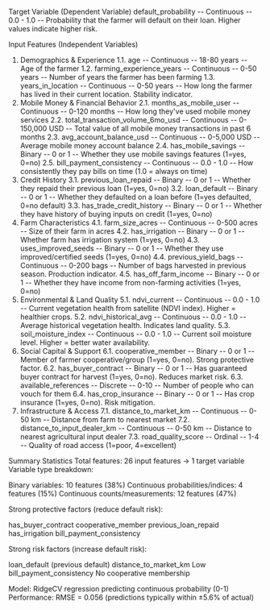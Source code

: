 Target Variable (Dependent Variable)
default_probability -- Continuous -- 0.0 - 1.0 -- Probability that the farmer will default on their loan. Higher values indicate higher risk.

Input Features (Independent Variables)

1. Demographics & Experience
   1.1. age -- Continuous -- 18-80 years -- Age of the farmer
   1.2. farming_experience_years -- Continuous -- 0-50 years -- Number of years the farmer has been farming
   1.3. years_in_location -- Continuous -- 0-50 years -- How long the farmer has lived in their current location. Stability indicator.
2. Mobile Money & Financial Behavior
   2.1. months_as_mobile_user -- Continuous -- 0-120 months -- How long they've used mobile money services
   2.2. total_transaction_volume_6mo_usd -- Continuous -- 0-150,000 USD -- Total value of all mobile money transactions in past 6 months
   2.3. avg_account_balance_usd -- Continuous -- 0-5,000 USD -- Average mobile money account balance
   2.4. has_mobile_savings -- Binary -- 0 or 1 -- Whether they use mobile savings features (1=yes, 0=no)
   2.5. bill_payment_consistency -- Continuous -- 0.0 - 1.0 -- How consistently they pay bills on time (1.0 = always on time)
3. Credit History
   3.1. previous_loan_repaid -- Binary -- 0 or 1 -- Whether they repaid their previous loan (1=yes, 0=no)
   3.2. loan_default -- Binary -- 0 or 1 -- Whether they defaulted on a loan before (1=yes defaulted, 0=no default)
   3.3. has_trade_credit_history -- Binary -- 0 or 1 -- Whether they have history of buying inputs on credit (1=yes, 0=no)
4. Farm Characteristics
   4.1. farm_size_acres -- Continuous -- 0-500 acres -- Size of their farm in acres
   4.2. has_irrigation -- Binary -- 0 or 1 -- Whether farm has irrigation system (1=yes, 0=no)
   4.3. uses_improved_seeds -- Binary -- 0 or 1 -- Whether they use improved/certified seeds (1=yes, 0=no)
   4.4. previous_yield_bags -- Continuous -- 0-200 bags -- Number of bags harvested in previous season. Production indicator.
   4.5. has_off_farm_income -- Binary -- 0 or 1 -- Whether they have income from non-farming activities (1=yes, 0=no)
5. Environmental & Land Quality
   5.1. ndvi_current -- Continuous -- 0.0 - 1.0 -- Current vegetation health from satellite (NDVI index). Higher = healthier crops.
   5.2. ndvi_historical_avg -- Continuous -- 0.0 - 1.0 -- Average historical vegetation health. Indicates land quality.
   5.3. soil_moisture_index -- Continuous -- 0.0 - 1.0 -- Current soil moisture level. Higher = better water availability.
6. Social Capital & Support
   6.1. cooperative_member -- Binary -- 0 or 1 -- Member of farmer cooperative/group (1=yes, 0=no). Strong protective factor.
   6.2. has_buyer_contract -- Binary -- 0 or 1 -- Has guaranteed buyer contract for harvest (1=yes, 0=no). Reduces market risk.
   6.3. available_references -- Discrete -- 0-10 -- Number of people who can vouch for them
   6.4. has_crop_insurance -- Binary -- 0 or 1 -- Has crop insurance (1=yes, 0=no). Risk mitigation.
7. Infrastructure & Access
   7.1. distance_to_market_km -- Continuous -- 0-50 km -- Distance from farm to nearest market
   7.2. distance_to_input_dealer_km -- Continuous -- 0-50 km -- Distance to nearest agricultural input dealer
   7.3. road_quality_score -- Ordinal -- 1-4 -- Quality of road access (1=poor, 4=excellent)

Summary Statistics
Total features: 26 input features → 1 target variable
Variable type breakdown:

Binary variables: 10 features (38%)
Continuous probabilities/indices: 4 features (15%)
Continuous counts/measurements: 12 features (47%)

Strong protective factors (reduce default risk):

has_buyer_contract
cooperative_member
previous_loan_repaid
has_irrigation
bill_payment_consistency

Strong risk factors (increase default risk):

loan_default (previous default)
distance_to_market_km
Low bill_payment_consistency
No cooperative membership

Model: RidgeCV regression predicting continuous probability (0-1)
Performance: RMSE = 0.056 (predictions typically within ±5.6% of actual)

